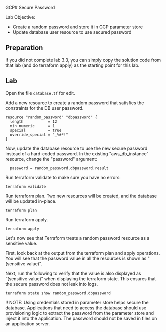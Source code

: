 GCP# Secure Password

Lab Objective:
- Create a random password and store it in GCP parameter store
- Update database user resource to use secured password

## Preparation

If you did not complete lab 3.3, you can simply copy the solution code from that lab (and do terraform apply) as the starting point for this lab.

## Lab

Open the file `database.tf` for edit.

Add a new resource to create a random password that satisfies the constraints for the DB user password.
```
resource "random_password" "dbpassword" {
  length           = 12
  min_numeric      = 1
  special          = true
  override_special = "_%#*!"
}
```

Now, update the database resource to use the new secure password instead of a hard-coded password.  In the existing "aws_db_instance" resource, change the "password" argument:
```
  password = random_password.dbpassword.result
```

Run terraform validate to make sure you have no errors:
```
terraform validate
```

Run terraform plan.  Two new resources will be created, and the database will be updated in-place.
```
terraform plan
```

Run terraform apply.
```
terraform apply
```

Let's now see that Terraform treats a random password resource as a sensitive value.

First, look back at the output from the terraform plan and apply operations.  You will see that the password value in all the resources is shown as "(sensitive value)".

Next, run the following to verify that the value is also displayed as “(sensitive value)” when displaying the terraform state.  This ensures that the secure password does not leak into logs.

```
terraform state show random_password.dbpassword
```

:bangbang: NOTE: Using credentials stored in parameter store helps secure the database.  Applications that need to access the database should use provisioning logic to extract the password from the parameter store and inject it into the application.  The password should not be saved in files on an application server.
